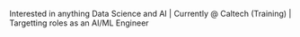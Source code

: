 Interested in anything Data Science and AI | Currently @ Caltech (Training) | Targetting roles as an AI/ML Engineer

